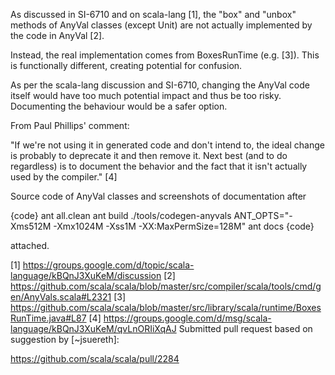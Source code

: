 As discussed in SI-6710 and on scala-lang [1], the "box" and "unbox" methods of AnyVal classes (except Unit) are not actually implemented by the code in AnyVal [2].

Instead, the real implementation comes from BoxesRunTime (e.g. [3]). This is functionally different, creating potential for confusion.

As per the scala-lang discussion and SI-6710, changing the AnyVal code itself would have too much potential impact and thus be too risky. Documenting the behaviour would be a safer option.

From Paul Phillips' comment:

"If we're not using it in generated code and don't intend to, the ideal change is probably to deprecate it and then remove it. Next best (and to do regardless) is to document the behavior and the fact that it isn't actually used by the compiler." [4]

Source code of AnyVal classes and screenshots of documentation after

{code}
ant all.clean
ant build
./tools/codegen-anyvals
ANT_OPTS="-Xms512M -Xmx1024M -Xss1M -XX:MaxPermSize=128M" ant docs
{code}

attached.

[1] https://groups.google.com/d/topic/scala-language/kBQnJ3XuKeM/discussion
[2] https://github.com/scala/scala/blob/master/src/compiler/scala/tools/cmd/gen/AnyVals.scala#L2321
[3] https://github.com/scala/scala/blob/master/src/library/scala/runtime/BoxesRunTime.java#L87
[4] https://groups.google.com/d/msg/scala-language/kBQnJ3XuKeM/qvLnORIiXqAJ
Submitted pull request based on suggestion by [~jsuereth]:

https://github.com/scala/scala/pull/2284
